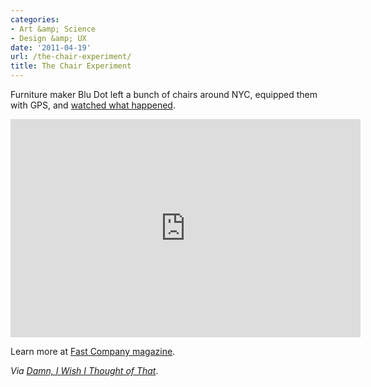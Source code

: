 ```yaml
---
categories:
- Art &amp; Science
- Design &amp; UX
date: '2011-04-19'
url: /the-chair-experiment/
title: The Chair Experiment
---
```


Furniture maker Blu Dot left a bunch of chairs around NYC, equipped them with GPS, and <a href="https://www.youtube.com/watch?v=rpZ2lahHzL4">watched what happened</a>.

<p align="center"><iframe title="YouTube video player" width="560" height="349" src="https://www.youtube.com/embed/rpZ2lahHzL4?rel=0" frameborder="0" allowfullscreen></iframe></p>

Learn more at <a href="http://www.fastcompany.com/blog/michael-cannell/cannell/curbside-marketing-blu-dot-drop-free-chairs-sidewalk-and-track-takers">Fast Company magazine</a>.

<em>Via <a href="http://www.damniwish.com/2011/04/what-would-happen-if-we-left-a-bunch-of-chairs-all-over-new-york-free-for-the-taking.html">Damn, I Wish I Thought of That</a></em>.